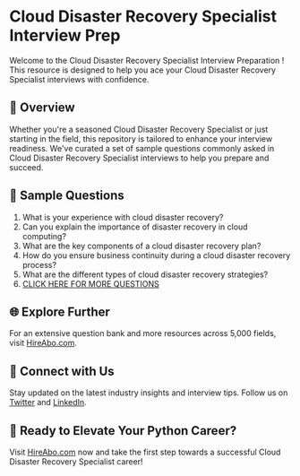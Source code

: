 # Cloud Disaster Recovery Specialist Interview Prep

Welcome to the Cloud Disaster Recovery Specialist Interview Preparation ! This resource is designed to help you ace your Cloud Disaster Recovery Specialist interviews with confidence.

## 🚀 Overview

Whether you're a seasoned Cloud Disaster Recovery Specialist or just starting in the field, this repository is tailored to enhance your interview readiness. We've curated a set of sample questions commonly asked in Cloud Disaster Recovery Specialist interviews to help you prepare and succeed.

## 📝 Sample Questions

1. What is your experience with cloud disaster recovery?
2. Can you explain the importance of disaster recovery in cloud computing?
3. What are the key components of a cloud disaster recovery plan?
4. How do you ensure business continuity during a cloud disaster recovery process?
5. What are the different types of cloud disaster recovery strategies?
6. [CLICK HERE FOR MORE QUESTIONS](https://hireabo.com/job/0_4_45/Cloud%20Disaster%20Recovery%20Specialist)

## 🌐 Explore Further

For an extensive question bank and more resources across 5,000 fields, visit [HireAbo.com](https://www.hireabo.com).

## 📱 Connect with Us

Stay updated on the latest industry insights and interview tips. Follow us on [Twitter](https://twitter.com/hireabo) and [LinkedIn](https://www.linkedin.com/in/hire-abo-3609972a8/).

## 🚀 Ready to Elevate Your Python Career?

Visit [HireAbo.com](https://www.hireabo.com) now and take the first step towards a successful Cloud Disaster Recovery Specialist career!